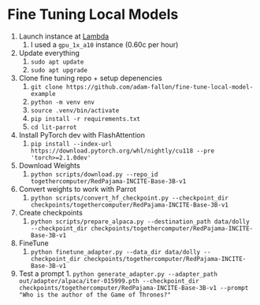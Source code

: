 # Fine Tuning Local Models

1. Launch instance at [Lambda](https://lambdalabs.com)
    1. I used a `gpu_1x_a10` instance (0.60c per hour)
2. Update everything
    1. `sudo apt update`
    2. `sudo apt upgrade`
3. Clone fine tuning repo + setup depenencies
    1. `git clone https://github.com/adam-fallon/fine-tune-local-model-example`
    2. `python -m venv env`
    3. `source .venv/bin/activate`
    4. `pip install -r requirements.txt`
    6. `cd lit-parrot`
4. Install PyTorch dev with FlashAttention
   1. `pip install --index-url https://download.pytorch.org/whl/nightly/cu118 --pre 'torch>=2.1.0dev'`
5. Download Weights
    1. `python scripts/download.py --repo_id togethercomputer/RedPajama-INCITE-Base-3B-v1`
6. Convert weights to work with Parrot
    1. `python scripts/convert_hf_checkpoint.py --checkpoint_dir checkpoints/togethercomputer/RedPajama-INCITE-Base-3B-v1`
7. Create checkpoints
    1. `python scripts/prepare_alpaca.py --destination_path data/dolly --checkpoint_dir checkpoints/togethercomputer/RedPajama-INCITE-Base-3B-v1`
 8. FineTune
    1. `python finetune_adapter.py --data_dir data/dolly --checkpoint_dir checkpoints/togethercomputer/RedPajama-INCITE-Base-3B-v1`
 9.  Test a prompt
    1. `python generate_adapter.py --adapter_path out/adapter/alpaca/iter-015999.pth --checkpoint_dir checkpoints/togethercomputer/RedPajama-INCITE-Base-3B-v1 --prompt "Who is the author of the Game of Thrones?"`